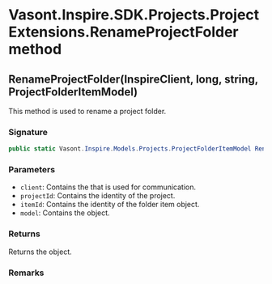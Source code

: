 # Vasont.Inspire.SDK.Projects.ProjectExtensions.RenameProjectFolder method
## RenameProjectFolder(InspireClient, long, string, ProjectFolderItemModel)
This method is used to rename a project folder.

### Signature
```csharp
public static Vasont.Inspire.Models.Projects.ProjectFolderItemModel RenameProjectFolder(InspireClient client, long projectId, string itemId, ProjectFolderItemModel model)
```
### Parameters
- `client`: Contains the  that is used for communication.
- `projectId`: Contains the identity of the project.
- `itemId`: Contains the identity of the folder item object.
- `model`: Contains the  object.

### Returns
Returns the  object.
### Remarks

